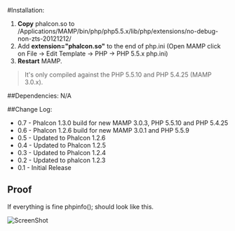 #Installation:

1. **Copy** phalcon.so to /Applications/MAMP/bin/php/php5.5.x/lib/php/extensions/no-debug-non-zts-20121212/
2. Add **extension="phalcon.so"** to the end of php.ini (Open MAMP click on File → Edit Template → PHP → PHP 5.5.x php.ini)
3. **Restart** MAMP.

>It's only compiled against the PHP 5.5.10 and PHP 5.4.25 (MAMP 3.0.x).


##Dependencies:
N/A

##Change Log:
* 0.7 - Phalcon 1.3.0 build for new MAMP 3.0.3, PHP 5.5.10 and PHP 5.4.25
* 0.6 - Phalcon 1.2.6 build for new MAMP 3.0.1 and PHP 5.5.9
* 0.5 - Updated to Phalcon 1.2.6
* 0.4 - Updated to Phalcon 1.2.5
* 0.3 - Updated to Phalcon 1.2.4
* 0.2 - Updated to phalcon 1.2.3
* 0.1 - Initial Release

## Proof

If everything is fine phpinfo(); should look like this.

![ScreenShot](http://i.imgur.com/jOmNZjg.png)
